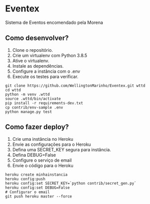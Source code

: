 # Eventex

Sistema de Eventos encomendado pela Morena

## Como desenvolver?

1. Clone o repositório.
2. Crie um virtualenv com Python 3.8.5
3. Ative o virtualenv.
4. Instale as dependências.
5. Configure a instância com o .env
6. Execute os testes para verificar.

```console
git clone https://github.com/WellingtonMarinho/Eventex.git wttd
cd wttd
python -m venv .wttd
source .wttd/bin/activate
pip install -r requirements-dev.txt
cp contrib/env-sample .env
python manage.py test
``` 

## Como fazer deploy?

1. Crie uma instância no Heroku
2. Envie as configurações para o Heroku
3. Defina uma SECRET_KEY segura para instância.
4. Defina DEBUG=False
5. Configure o serviço de email
6. Envie o código para o Heroku

```console
heroku create minhainstancia
heroku config:push
heroku config:set SECRET_KEY=`python contrib/secret_gen.py`
heroku config:set DEBUG=False
# Configurar o email
git push heroku master --force
